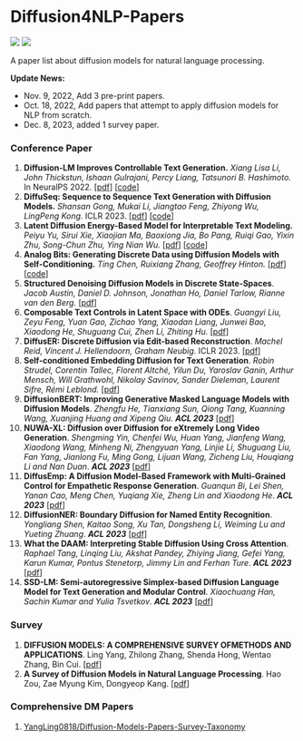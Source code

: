 # Diffusion4NLP-Papers
![](https://img.shields.io/static/v1?label=Latest-Commit&message=2022/10/18&color=important) ![](https://img.shields.io/static/v1?label=Newest&message=Origin&color=red)

A paper list about diffusion models for natural language processing.

**Update News:**
- Nov. 9, 2022, Add 3 pre-print papers.
- Oct. 18, 2022, Add papers that attempt to apply diffusion models for NLP from scratch.
- Dec. 8, 2023, added 1 survey paper.

### Conference Paper

1. **Diffusion-LM Improves Controllable Text Generation.** *Xiang Lisa Li, John Thickstun, Ishaan Gulrajani, Percy Liang, Tatsunori B. Hashimoto.* In NeuralPS 2022. [[pdf](https://arxiv.org/pdf/2205.14217.pdf)] [[code](https://github.com/XiangLi1999/Diffusion-LM)]
2. **DiffuSeq: Sequence to Sequence Text Generation with Diffusion Models.** *Shansan Gong, Mukai Li, Jiangtao Feng, Zhiyong Wu, LingPeng Kong.* ICLR 2023. [[pdf](https://arxiv.org/pdf/2210.08933.pdf)] [[code](https://github.com/Shark-NLP/DiffuSeq)]
3. **Latent Diffusion Energy-Based Model for Interpretable Text Modeling.** *Peiyu Yu, Sirui Xie, Xiaojian Ma, Baoxiong Jia, Bo Pang, Ruiqi Gao, Yixin Zhu, Song-Chun Zhu, Ying Nian Wu.* [[pdf](https://proceedings.mlr.press/v162/yu22h/yu22h.pdf)] [[code](https://github.com/yuPeiyu98/LDEBM)]
4. **Analog Bits: Generating Discrete Data using Diffusion Models with Self-Conditioning.** *Ting Chen, Ruixiang Zhang, Geoffrey Hinton.* [[pdf](https://openreview.net/pdf?id=jQj-_rLVXsj)] [[code](https://github.com/lucidrains/bit-diffusion)]
5. **Structured Denoising Diffusion Models in Discrete State-Spaces**. *Jacob Austin, Daniel D. Johnson, Jonathan Ho, Daniel Tarlow, Rianne van den Berg.* [[pdf](https://arxiv.org/pdf/2107.03006.pdf)]
6. **Composable Text Controls in Latent Space with ODEs**. *Guangyi Liu, Zeyu Feng, Yuan Gao, Zichao Yang, Xiaodan Liang, Junwei Bao, Xiaodong He, Shuguang Cui, Zhen Li, Zhiting Hu.* [[pdf](https://arxiv.org/pdf/2208.00638.pdf)]
7. **DiffusER: Discrete Diffusion via Edit-based Reconstruction**. *Machel Reid, Vincent J. Hellendoorn, Graham Neubig.* ICLR 2023. [[pdf](https://arxiv.org/pdf/2210.16886.pdf)]
8. **Self-conditioned Embedding Diffusion for Text Generation**. *Robin Strudel, Corentin Tallec, Florent Altché, Yilun Du, Yaroslav Ganin, Arthur Mensch, Will Grathwohl, Nikolay Savinov, Sander Dieleman, Laurent Sifre, Rémi Leblond.* [[pdf](https://arxiv.org/pdf/2211.04236v1.pdf)]
9. **DiffusionBERT: Improving Generative Masked Language Models with Diffusion Models**. *Zhengfu He, Tianxiang Sun, Qiong Tang, Kuanning Wang, Xuanjing Huang and Xipeng Qiu*. ***ACL 2023*** [[pdf](https://www.aclweb.org/anthology/2023.acl-long.248.pdf)]
10. **NUWA-XL: Diffusion over Diffusion for eXtremely Long Video Generation**. *Shengming Yin, Chenfei Wu, Huan Yang, Jianfeng Wang, Xiaodong Wang, Minheng Ni, Zhengyuan Yang, Linjie Li, Shuguang Liu, Fan Yang, Jianlong Fu, Ming Gong, Lijuan Wang, Zicheng Liu, Houqiang Li and Nan Duan*. ***ACL 2023*** [[pdf](https://www.aclweb.org/anthology/2023.acl-long.73.pdf)]
11. **DiffusEmp: A Diffusion Model-Based Framework with Multi-Grained Control for Empathetic Response Generation**. *Guanqun Bi, Lei Shen, Yanan Cao, Meng Chen, Yuqiang Xie, Zheng Lin and Xiaodong He*. ***ACL 2023*** [[pdf](https://www.aclweb.org/anthology/2023.acl-long.158.pdf)]
12. **DiffusionNER: Boundary Diffusion for Named Entity Recognition**. *Yongliang Shen, Kaitao Song, Xu Tan, Dongsheng Li, Weiming Lu and Yueting Zhuang*. ***ACL 2023*** [[pdf](https://www.aclweb.org/anthology/2023.acl-long.215.pdf)]
13. **What the DAAM: Interpreting Stable Diffusion Using Cross Attention**. *Raphael Tang, Linqing Liu, Akshat Pandey, Zhiying Jiang, Gefei Yang, Karun Kumar, Pontus Stenetorp, Jimmy Lin and Ferhan Ture*. ***ACL 2023*** [[pdf](https://www.aclweb.org/anthology/2023.acl-long.310.pdf)]
14. **SSD-LM: Semi-autoregressive Simplex-based Diffusion Language Model for Text Generation and Modular Control**. *Xiaochuang Han, Sachin Kumar and Yulia Tsvetkov*. ***ACL 2023*** [[pdf](https://www.aclweb.org/anthology/2023.acl-long.647.pdf)]

### Survey

1. **DIFFUSION MODELS: A COMPREHENSIVE SURVEY OFMETHODS AND APPLICATIONS**. Ling Yang, Zhilong Zhang, Shenda Hong, Wentao Zhang, Bin Cui. [[pdf](https://arxiv.org/pdf/2209.00796v3.pdf)]
2. **A Survey of Diffusion Models in Natural Language Processing**. Hao Zou, Zae Myung Kim, Dongyeop Kang. [[pdf](https://arxiv.org/abs/2305.14671)]

### Comprehensive DM Papers

1. [YangLing0818/Diffusion-Models-Papers-Survey-Taxonomy](https://github.com/YangLing0818/Diffusion-Models-Papers-Survey-Taxonomy#2.2)

